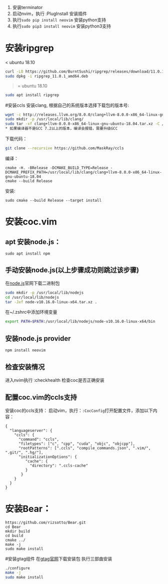 1. 安装terminator
1. 启动nvim，执行 :PlugInstall 安装插件
1. 执行`sudo pip install neovim` 安装python支持
1. 执行`sudo pip3 install neovim` 安装python3支持

# 安装ripgrep
\< ubuntu 18.10

```bash
curl -LO https://github.com/BurntSushi/ripgrep/releases/download/11.0.1/ripgrep_11.0.1_amd64.deb
sudo dpkg -i ripgrep_11.0.1_amd64.deb
```

>= ubuntu 18.10

```bash
sudo apt install ripgrep
```

#安装ccls
安装clang, 根据自己的系统版本选择下载包的版本号:
```bash
wget -c http://releases.llvm.org/8.0.0/clang+llvm-8.0.0-x86_64-linux-gnu-ubuntu-18.04.tar.xz
sudo mkdir -p /usr/local/lib/clang/
sudo tar -xf clang+llvm-8.0.0-x86_64-linux-gnu-ubuntu-18.04.tar.xz -C /usr/local/lib/clang
* 如果编译器不是GCC 7.2以上的版本，编译会报错，需要升级GCC
```
下载代码：
```bash
git clone --recursive https://github.com/MaskRay/ccls
```

编译：
```
cmake -H. -BRelease -DCMAKE_BUILD_TYPE=Release -DCMAKE_PREFIX_PATH=/usr/local/lib/clang/clang+llvm-8.0.0-x86_64-linux-gnu-ubuntu-18.04
cmake --build Release
```
安装:
```
sudo cmake --build Release --target install
```

# 安装coc.vim

## apt 安装node.js：
```
sudo apt install npm
```

## 手动安装node.js(以上步骤成功则跳过该步骤)

在[node.js](https://nodejs.org/zh-cn/download/)官网下载二进制包

```bash
sudo mkdir -p /usr/local/lib/nodejs
cd /usr/local/lib/nodejs
tar -Jxf node-v10.16.0-linux-x64.tar.xz .
```

在~/.zshrc中添加环境变量

```bash
export PATH=$PATH:/usr/local/lib/nodejs/node-v10.16.0-linux-x64/bin
```

## 安装node.js provider

```bash
npm install neovim
```

## 检查安装情况

进入nvim执行 :checkhealth 检查coc是否正确安装

## 配置coc.vim的ccls支持

安装coc的ccls支持：
启动vim，执行：`:CocConfig`打开配置文件，添加以下内容：
```
{
  "languageserver": {
    "ccls": {
      "command": "ccls",
      "filetypes": ["c", "cpp", "cuda", "objc", "objcpp"],
      "rootPatterns": [".ccls", "compile_commands.json", ".vim/", ".git/", ".hg/"],
      "initializationOptions": {
         "cache": {
           "directory": ".ccls-cache"
         }
       }
    }
  }
}
```

# 安装Bear：
```
https://github.com/rizsotto/Bear.git
cd Bear
mkdir build
cd build
cmake ../
make -j
sudo make install
```

#安装gtag组件
在[gtag官网](https://www.gnu.org/software/global/download.html)下载安装包
执行三部曲安装
```bash
./configure
make -j
sudo make install
```

